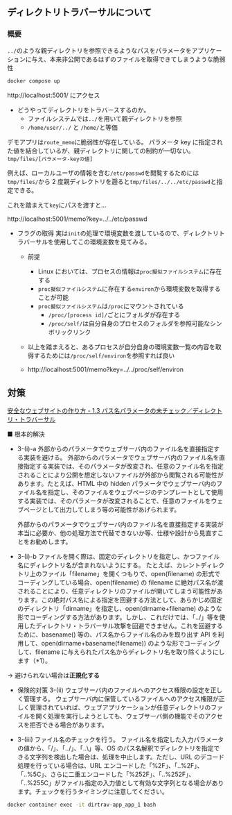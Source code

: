 ## ディレクトリトラバーサルについて

### 概要

`../`のような親ディレクトリを参照できるようなパスをパラメータをアプリケーションに与え、本来非公開であるはずのファイルを取得できてしまうような脆弱性

```bash
docker compose up
```

http://localhost:5001/ にアクセス

- どうやってディレクトリをトラバースするのか。
  - ファイルシステムでは`../`を用いて親ディレクトリを参照
  - `/home/user/../` と `/home/`と等価

デモアプリは`route_memo`に脆弱性が存在している。
パラメータ key に指定された値を結合しているが、親ディレクトリに関しての制約が一切ない。
`tmp/files/[パラメータ-keyの値]`

例えば、ローカルユーザの情報を含む`/etc/passwd`を閲覧するためには`tmp/files/`から 2 度親ディレクトリを遡ると`tmp/files/../../etc/passwd`と指定できる。

これを踏まえて`key`にパスを渡すと...

http://localhost:5001/memo?key=../../etc/passwd

- フラグの取得
  実は`init`の処理で環境変数を渡しているので、ディレクトリトラバーサルを使用してこの環境変数を見てみる。

  - 前提

    - Linux においては、プロセスの情報は`proc擬似ファイルシステム`に存在する
    - `proc擬似ファイルシステム`に存在する`environ`から環境変数を取得することが可能
    - `proc擬似ファイルシステム`は`/proc`にマウントされている
      - `/proc/[process id]/`ごとにフォルダが存在する
      - `/proc/self/`は自分自身のプロセスのフォルダを参照可能なシンボリックリンク

  - 以上を踏まえると、あるプロセスが自分自身の環境変数一覧の内容を取得するためには`/proc/self/environ`を参照すれば良い

  - http://localhost:5001/memo?key=../../proc/self/environ

## 対策

[安全なウェブサイトの作り方 - 1.3 パス名パラメータの未チェック／ディレクトリ・トラバーサル](https://www.ipa.go.jp/security/vuln/websecurity-HTML-1_3.html)

■ 根本的解決

- 3-(i)-a
  外部からのパラメータでウェブサーバ内のファイル名を直接指定する実装を避ける。
  外部からのパラメータでウェブサーバ内のファイル名を直接指定する実装では、そのパラメータが改変され、任意のファイル名を指定されることにより公開を想定しないファイルが外部から閲覧される可能性があります。たとえば、HTML 中の hidden パラメータでウェブサーバ内のファイル名を指定し、そのファイルをウェブページのテンプレートとして使用する実装では、そのパラメータが改変されることで、任意のファイルをウェブページとして出力してしまう等の可能性があげられます。

  外部からのパラメータでウェブサーバ内のファイル名を直接指定する実装が本当に必要か、他の処理方法で代替できないか等、仕様や設計から見直すことをお勧めします。

- 3-(i)-b
  ファイルを開く際は、固定のディレクトリを指定し、かつファイル名にディレクトリ名が含まれないようにする。
  たとえば、カレントディレクトリ上のファイル「filename」を開くつもりで、open(filename) の形式でコーディングしている場合、open(filename) の filename に絶対パス名が渡されることにより、任意ディレクトリのファイルが開いてしまう可能性があります。この絶対パス名による指定を回避する方法として、あらかじめ固定のディレクトリ「dirname」を指定し、open(dirname+filename) のような形でコーディングする方法があります。しかし、これだけでは、「../」等を使用したディレクトリ・トラバーサル攻撃を回避できません。これを回避するために、basename() 等の、パス名からファイル名のみを取り出す API を利用して、open(dirname+basename(filename)) のような形でコーディングして、filename に与えられたパス名からディレクトリ名を取り除くようにします（\*1）。

→ 避けられない場合は**正規化する**

- 保険的対策
  3-(ii)
  ウェブサーバ内のファイルへのアクセス権限の設定を正しく管理する。
  ウェブサーバ内に保管しているファイルへのアクセス権限が正しく管理されていれば、ウェブアプリケーションが任意ディレクトリのファイルを開く処理を実行しようとしても、ウェブサーバ側の機能でそのアクセスを拒否できる場合があります。

- 3-(iii)
  ファイル名のチェックを行う。
  ファイル名を指定した入力パラメータの値から、「/」、「../」、「..\」等、OS のパス名解釈でディレクトリを指定できる文字列を検出した場合は、処理を中止します。ただし、URL のデコード処理を行っている場合は、URL エンコードした「%2F」、「..%2F」、「..%5C」、さらに二重エンコードした「%252F」、「..%252F」、「..%255C」がファイル指定の入力値として有効な文字列となる場合があります。チェックを行うタイミングに注意してください。

```bash
docker container exec -it dirtrav-app_app_1 bash
```

